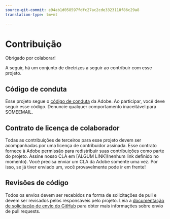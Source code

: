 ```yaml
---
source-git-commit: e94ab1d058597fdfc27ac2cde3323118f86c29a8
translation-type: tm+mt

---
```

# Contribuição


Obrigado por colaborar!

A seguir, há um conjunto de diretrizes a seguir ao contribuir com esse projeto.

## Código de conduta

Esse projeto segue o [código de conduta](https://git.corp.adobe.com/OpenSourceAdvisoryBoard/starter-repo/blob/master/CODE_OF_CONDUCT.md) da Adobe. Ao participar, você deve seguir esse código. Denuncie qualquer comportamento inaceitável para SOMEEMAIL.

## Contrato de licença de colaborador

Todas as contribuições de terceiros para esse projeto devem ser acompanhadas por uma licença de contribuidor assinada. Esse contrato fornece à Adobe permissão para redistribuir suas contribuições como parte do projeto. Assine nosso CLA em [ALGUM LINK](nenhum link definido no momento). Você precisa enviar um CLA da Adobe somente uma vez. Por isso, se já tiver enviado um, você provavelmente pode ir em frente!

## Revisões de código

Todos os envios devem ser recebidos na forma de solicitações de pull e devem ser revisados pelos responsáveis pelo projeto. Leia a [documentação de solicitação de envio do GitHub](https://help.github.com/articles/about-pull-requests/) para obter mais informações sobre envio de pull requests.

